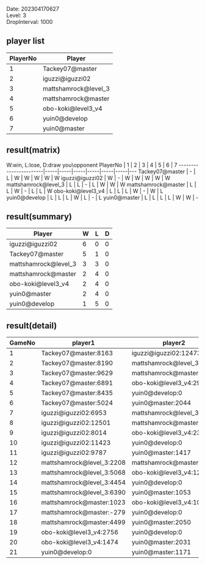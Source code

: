 Date: 202304170627  
Level: 3  
DropInterval: 1000  
## player list
PlayerNo  |  Player
----------|----------------------
1         |  Tackey07@master
2         |  iguzzi@iguzzi02
3         |  mattshamrock@level_3
4         |  mattshamrock@master
5         |  obo-koki@level3_v4
6         |  yuin0@develop
7         |  yuin0@master
## result(matrix)
W:win, L:lose, D:draw
you\opponent PlayerNo  |  1  |  2  |  3  |  4  |  5  |  6  |  7
-----------------------|-----|-----|-----|-----|-----|-----|---
Tackey07@master        |  -  |  L  |  W  |  W  |  W  |  W  |  W
iguzzi@iguzzi02        |  W  |  -  |  W  |  W  |  W  |  W  |  W
mattshamrock@level_3   |  L  |  L  |  -  |  L  |  W  |  W  |  W
mattshamrock@master    |  L  |  L  |  W  |  -  |  L  |  L  |  W
obo-koki@level3_v4     |  L  |  L  |  L  |  W  |  -  |  W  |  L
yuin0@develop          |  L  |  L  |  L  |  W  |  L  |  -  |  L
yuin0@master           |  L  |  L  |  L  |  L  |  W  |  W  |  -
## result(summary)
Player                |  W  |  L  |  D
----------------------|-----|-----|---
iguzzi@iguzzi02       |  6  |  0  |  0
Tackey07@master       |  5  |  1  |  0
mattshamrock@level_3  |  3  |  3  |  0
mattshamrock@master   |  2  |  4  |  0
obo-koki@level3_v4    |  2  |  4  |  0
yuin0@master          |  2  |  4  |  0
yuin0@develop         |  1  |  5  |  0
## result(detail)
GameNo  |  player1                    |  player2
--------|-----------------------------|---------------------------
1       |  Tackey07@master:8163       |  iguzzi@iguzzi02:12473
2       |  Tackey07@master:8190       |  mattshamrock@level_3:1953
3       |  Tackey07@master:9629       |  mattshamrock@master:2837
4       |  Tackey07@master:6891       |  obo-koki@level3_v4:2904
5       |  Tackey07@master:8435       |  yuin0@develop:0
6       |  Tackey07@master:5024       |  yuin0@master:2044
7       |  iguzzi@iguzzi02:6953       |  mattshamrock@level_3:1877
8       |  iguzzi@iguzzi02:12501      |  mattshamrock@master:2220
9       |  iguzzi@iguzzi02:8014       |  obo-koki@level3_v4:2332
10      |  iguzzi@iguzzi02:11423      |  yuin0@develop:0
11      |  iguzzi@iguzzi02:9787       |  yuin0@master:1417
12      |  mattshamrock@level_3:2208  |  mattshamrock@master:2630
13      |  mattshamrock@level_3:5068  |  obo-koki@level3_v4:1262
14      |  mattshamrock@level_3:4454  |  yuin0@develop:0
15      |  mattshamrock@level_3:6390  |  yuin0@master:1053
16      |  mattshamrock@master:1023   |  obo-koki@level3_v4:1031
17      |  mattshamrock@master:-279   |  yuin0@develop:0
18      |  mattshamrock@master:4499   |  yuin0@master:2050
19      |  obo-koki@level3_v4:2756    |  yuin0@develop:0
20      |  obo-koki@level3_v4:1474    |  yuin0@master:2031
21      |  yuin0@develop:0            |  yuin0@master:1171
